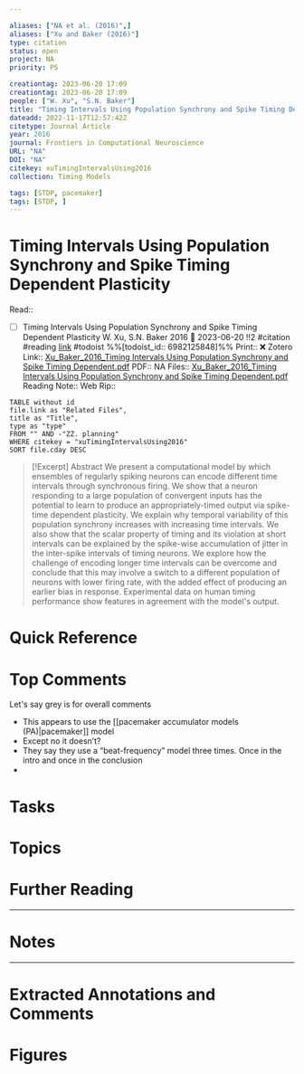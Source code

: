 ```yaml
---

aliases: ["NA et al. (2016)",]
aliases: ["Xu and Baker (2016)"]
type: citation
status: open
project: NA
priority: P5

creationtag: 2023-06-20 17:09
creationtag: 2023-06-20 17:09
people: ["W. Xu", "S.N. Baker"]
title: "Timing Intervals Using Population Synchrony and Spike Timing Dependent Plasticity"
dateadd: 2022-11-17T12:57:42Z
citetype: Journal Article
year: 2016
journal: Frontiers in Computational Neuroscience
URL: "NA"
DOI: "NA"
citekey: xuTimingIntervalsUsing2016
collection: Timing Models

tags: [STDP, pacemaker]
tags: [STDP, ]
---
```


# Timing Intervals Using Population Synchrony and Spike Timing Dependent Plasticity
Read:: 
- [ ] Timing Intervals Using Population Synchrony and Spike Timing Dependent Plasticity W. Xu, S.N. Baker 2016 🛫 2023-06-20 !!2 #citation #reading [link](https://todoist.com/showTask?id=6982125848) #todoist %%[todoist_id:: 6982125848]%%
Print::  ❌
Zotero Link:: [Xu_Baker_2016_Timing Intervals Using Population Synchrony and Spike Timing Dependent.pdf](zotero://open-pdf/library/items/H3EEVCHZ)
PDF:: NA
Files:: [Xu_Baker_2016_Timing Intervals Using Population Synchrony and Spike Timing Dependent.pdf](file:///C:%5CUsers%5Cmichaelt%5CInsync%5Cm@tarlton.info%5CGoogle%20Drive%5C06.%20Zotero%5Cstorage%5CH3EEVCHZ%5CXu_Baker_2016_Timing%20Intervals%20Using%20Population%20Synchrony%20and%20Spike%20Timing%20Dependent.pdf)
Reading Note:: 
Web Rip:: 

```dataview
TABLE without id
file.link as "Related Files",
title as "Title",
type as "type"
FROM "" AND -"ZZ. planning"
WHERE citekey = "xuTimingIntervalsUsing2016" 
SORT file.cday DESC
```


> [!Excerpt] Abstract
> We present a computational model by which ensembles of regularly spiking neurons can encode different time intervals through synchronous firing. We show that a neuron responding to a large population of convergent inputs has the potential to learn to produce an appropriately-timed output via spike-time dependent plasticity. We explain why temporal variability of this population synchrony increases with increasing time intervals. We also show that the scalar property of timing and its violation at short intervals can be explained by the spike-wise accumulation of jitter in the inter-spike intervals of timing neurons. We explore how the challenge of encoding longer time intervals can be overcome and conclude that this may involve a switch to a different population of neurons with lower firing rate, with the added effect of producing an earlier bias in response. Experimental data on human timing performance show features in agreement with the model's output.


# Quick Reference

# Top Comments

Let's say grey is for overall comments
- This appears to use the [[pacemaker accumulator models (PA)|pacemaker]] model
- Except no it doesn’t? 
- They say they use a “beat-frequency” model three times. Once in the intro and once in the conclusion
- 

# Tasks

# Topics


# Further Reading 
 

----
# Notes


----
# Extracted Annotations and Comments


# Figures